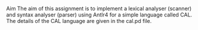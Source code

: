 Aim
The aim of this assignment is to implement a lexical analyser (scanner) and syntax analyser (parser) using Antlr4 for a simple language called CAL.
The details of the CAL language are given in the cal.pd file.
